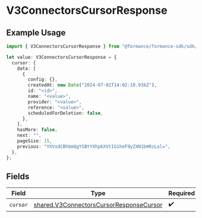 # V3ConnectorsCursorResponse

## Example Usage

```typescript
import { V3ConnectorsCursorResponse } from "@formance/formance-sdk/sdk/models/shared";

let value: V3ConnectorsCursorResponse = {
  cursor: {
    data: [
      {
        config: {},
        createdAt: new Date("2024-07-01T14:02:10.936Z"),
        id: "<id>",
        name: "<value>",
        provider: "<value>",
        reference: "<value>",
        scheduledForDeletion: false,
      },
    ],
    hasMore: false,
    next: "",
    pageSize: 15,
    previous: "YXVsdCBhbmQgYSBtYXhpbXVtIG1heF9yZXN1bHRzLol=",
  },
};
```

## Fields

| Field                                                                                                     | Type                                                                                                      | Required                                                                                                  | Description                                                                                               |
| --------------------------------------------------------------------------------------------------------- | --------------------------------------------------------------------------------------------------------- | --------------------------------------------------------------------------------------------------------- | --------------------------------------------------------------------------------------------------------- |
| `cursor`                                                                                                  | [shared.V3ConnectorsCursorResponseCursor](../../../sdk/models/shared/v3connectorscursorresponsecursor.md) | :heavy_check_mark:                                                                                        | N/A                                                                                                       |
